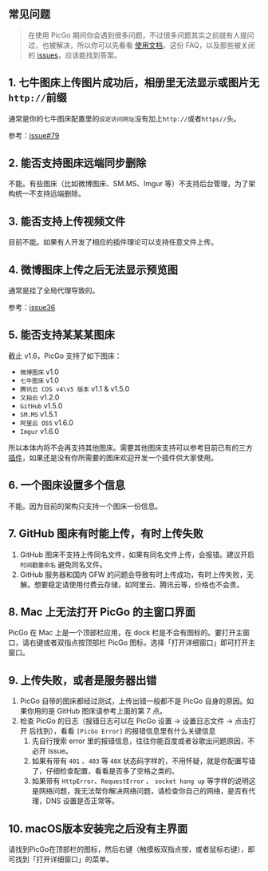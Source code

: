 ## 常见问题

> 在使用 PicGo 期间你会遇到很多问题，不过很多问题其实之前就有人提问过，也被解决，所以你可以先看看 [使用文档](https://picgo.github.io/PicGo-Doc/zh/guide/getting-started.html#%E5%BF%AB%E9%80%9F%E4%B8%8A%E6%89%8B)，这份 FAQ，以及那些被关闭的 [issues](https://github.com/Molunerfinn/PicGo/issues?q=is%3Aissue+is%3Aclosed)，应该能找到答案。

## 1. 七牛图床上传图片成功后，相册里无法显示或图片无`http://`前缀

通常是你的七牛图床配置里的`设定访问网址`没有加上`http://`或者`https//`头。

参考：[issue#79](https://github.com/Molunerfinn/PicGo/issues/79)

## 2. 能否支持图床远端同步删除

不能。有些图床（比如微博图床、SM.MS、Imgur 等）不支持后台管理，为了架构统一不支持远端删除。

## 3. 能否支持上传视频文件

目前不能。如果有人开发了相应的插件理论可以支持任意文件上传。

## 4. 微博图床上传之后无法显示预览图

通常是挂了全局代理导致的。

参考：[issue36](https://github.com/Molunerfinn/PicGo/issues/36)

## 5. 能否支持某某某图床

截止 v1.6，PicGo 支持了如下图床：

- `微博图床` v1.0
- `七牛图床` v1.0
- `腾讯云 COS v4\v5 版本` v1.1 & v1.5.0
- `又拍云` v1.2.0
- `GitHub` v1.5.0
- `SM.MS` v1.5.1
- `阿里云 OSS` v1.6.0
- `Imgur` v1.6.0

所以本体内将不会再支持其他图床。需要其他图床支持可以参考目前已有的三方 [插件](https://github.com/PicGo/Awesome-PicGo)，如果还是没有你所需要的图床欢迎开发一个插件供大家使用。

## 6. 一个图床设置多个信息

不能。因为目前的架构只支持一个图床一份信息。

## 7. GitHub 图床有时能上传，有时上传失败

1. GitHub 图床不支持上传同名文件，如果有同名文件上传，会报错。建议开启 `时间戳重命名` 避免同名文件。
2. GitHub 服务器和国内 GFW 的问题会导致有时上传成功，有时上传失败，无解。想要稳定请使用付费云存储，如阿里云、腾讯云等，价格也不会贵。

## 8. Mac 上无法打开 PicGo 的主窗口界面

PicGo 在 Mac 上是一个顶部栏应用，在 dock 栏是不会有图标的。要打开主窗口，请右键或者双指点按顶部栏 PicGo 图标，选择「打开详细窗口」即可打开主窗口。

## 9. 上传失败，或者是服务器出错

1. PicGo 自带的图床都经过测试，上传出错一般都不是 PicGo 自身的原因。如果你用的是 GitHub 图床请参考上面的第 7 点。
2. 检查 PicGo 的日志（报错日志可以在 PicGo 设置 -> 设置日志文件 -> 点击打开 后找到），看看 `[PicGo Error]` 的报错信息里有什么关键信息
   1. 先自行搜索 error 里的报错信息，往往你能百度或者谷歌出问题原因，不必开 issue。
   2. 如果有带有 `401` 、`403` 等 `40X` 状态码字样的，不用怀疑，就是你配置写错了，仔细检查配置，看看是否多了空格之类的。
   3. 如果带有 `HttpError`、`RequestError` 、 `socket hang up` 等字样的说明这是网络问题，我无法帮你解决网络问题，请检查你自己的网络，是否有代理，DNS 设置是否正常等。

## 10. macOS版本安装完之后没有主界面

请找到PicGo在顶部栏的图标，然后右键（触摸板双指点按，或者鼠标右键），即可找到「打开详细窗口」的菜单。
